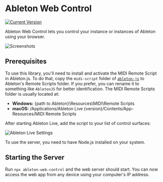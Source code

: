 # Ableton Web Control

[![Current Version](https://img.shields.io/npm/v/ableton-web-control.svg)](https://www.npmjs.com/package/ableton-web-control/)

Ableton Web Control lets you control your instance or instances of Ableton using your browser.

![Screenshots](https://i.imgur.com/RzW7HSh.jpg)

## Prerequisites

To use this library, you'll need to install and activate the MIDI Remote Script in
Ableton.js. To do that, copy the `midi-script` folder of
[`ableton-js`](https://github.com/leolabs/ableton.js) to Ableton's
Remote Scripts folder. If you prefer, you can rename it to something like `AbletonJS`
for better identification. The MIDI Remote Scripts folder is usually located at:

- **Windows:** {path to Ableton}\Resources\MIDI\Remote Scripts
- **macOS:** /Applications/Ableton Live {version}/Contents/App-Resources/MIDI Remote Scripts

After starting Ableton Live, add the script to your list of control surfaces:

![Ableton Live Settings](https://i.imgur.com/a34zJca.png)

To use the server, you need to have Node.js installed on your system.

## Starting the Server

Run `npx ableton-web-control` and the web server should start. You can now access the
web app from any device using your computer's IP address.
